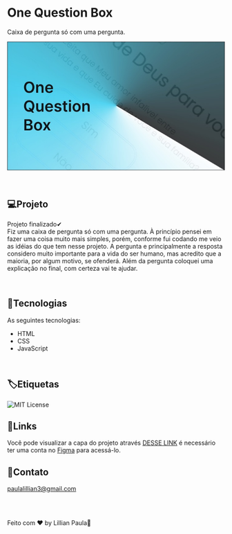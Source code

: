 # One Question Box

Caixa de pergunta só com uma pergunta.

![Capa](/fotos/1.jpg)

<br>


## 💻Projeto

Projeto finalizado✔<br> 
Fiz uma caixa de pergunta só com uma pergunta. À princípio pensei em fazer uma coisa muito mais simples, porém, conforme fui codando me veio as idéias do que tem nesse projeto. A pergunta e principalmente a resposta considero muito importante para a vida do ser humano, mas acredito que a maioria, por algum motivo, se ofenderá. Além da pergunta coloquei uma explicação no final, com certeza vai te ajudar.

<br>

## 🚀Tecnologias

As seguintes tecnologias:

- HTML
- CSS
- JavaScript
<br>

## 🏷Etiquetas

![MIT License](https://img.shields.io/badge/License-MIT-pink.svg)
<br>


## 🔗Links

Você pode visualizar a capa do projeto através [DESSE LINK](https://www.figma.com/design/oPulmzpoY1zmdtPidAif5e/One-Question-Box?m=auto&t=8NJUMvpBW8NxMMXW-6) é necessário ter uma conta no [Figma](https://www.figma.com/) para acessá-lo.


## 📧Contato

paulalillian3@gmail.com

<br>

<br>


Feito com ♥ by Lillian Paula👋